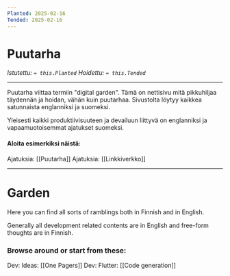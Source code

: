 ```yaml
---
Planted: 2025-02-16
Tended: 2025-02-16
---
```

# Puutarha

*Istutettu: `= this.Planted`*
*Hoidettu: `= this.Tended`*

---

Puutarha viittaa termiin "digital garden". Tämä on nettisivu mitä pikkuhiljaa täydennän ja hoidan, vähän kuin puutarhaa. Sivustolta löytyy kaikkea satunnaista englanniksi ja suomeksi.

Yleisesti kaikki produktiivisuuteen ja devailuun liittyvä on englanniksi ja vapaamuotoisemmat ajatukset suomeksi.

#### Aloita esimerkiksi näistä:

Ajatuksia: [[Puutarha]]
Ajatuksia: [[Linkkiverkko]]

---

# Garden

Here you can find all sorts of ramblings both in Finnish and in English.

Generally all development related contents are in English and free-form thoughts are in Finnish.

### Browse around or start from these:

Dev: Ideas: [[One Pagers]]
Dev: Flutter: [[Code generation]]